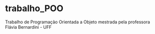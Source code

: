 # trabalho_POO

Trabalho de Programação Orientada a Objeto mestrada pela professora Flávia Bernardini - UFF

